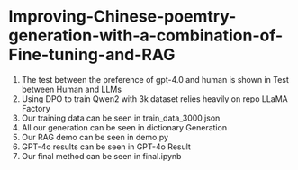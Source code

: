 # Improving-Chinese-poemtry-generation-with-a-combination-of-Fine-tuning-and-RAG
1. The test between the preference of gpt-4.0 and human is shown in Test between Human and LLMs
2. Using DPO to train Qwen2 with 3k dataset relies heavily on repo LLaMA Factory 
3. Our training data can be seen in train_data_3000.json
4. All our generation can be seen in dictionary Generation
5. Our RAG demo can be seen in demo.py
6. GPT-4o results can be seen in GPT-4o Result
7. Our final method can be seen in final.ipynb
